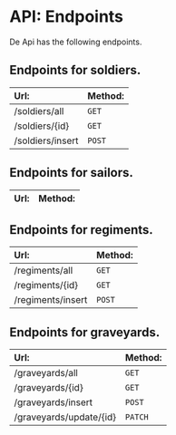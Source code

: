 API: Endpoints 
======================

De Api has the following endpoints. 

## Endpoints for soldiers.

| Url:                      | Method:            |
| :------------------------ | ------------------ |
| /soldiers/all             | `GET`              |
| /soldiers/{id}            | `GET`              |
| /soldiers/insert          | `POST`             |

## Endpoints for sailors.

| Url:                      | Method:            |
| :------------------------ | ------------------ |

## Endpoints for regiments. 

| Url:                      | Method:            |
| :------------------------ | ------------------ |
| /regiments/all            | `GET`              |
| /regiments/{id}           | `GET`              |
| /regiments/insert         | `POST`             |

## Endpoints for graveyards.

| Url:                      | Method:            |
| :------------------------ | ------------------ |
| /graveyards/all           | `GET`              |
| /graveyards/{id}          | `GET`              |
| /graveyards/insert        | `POST`             |
| /graveyards/update/{id}   | `PATCH`            |